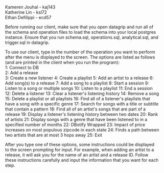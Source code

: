 <p> Kameren Jouhal - kaj143 <br>
Katherine Lin - ksl72 <br>
Ethan Defilippi - ecd57 </p>

<p> 
Before running our client, make sure that you open datagrip and run all of the schema and operation files to load the schema into your local postgres instance. Ensure that you run schema.sql, operations.sql, analytical.sql, and trigger.sql in datagrip.

To use our client, type in the number of the operation you want to perform after the menu is displayed to the screen. The options are listed as follows (and are printed in the client when you run the program): <br>
1: Connect to DB <br>
2: Add a release <br>
3: Create a new listener
4: Create a playlist
5: Add an artist to a release
6: Add song(s) to a release
7: Add a song to a playlist
8: Start a session
9: Listen to a song or multiple songs
10: Listen to a playlist
11: End a session
12: Delete a listener
13: Clear a listener's listening history
14: Remove a song
15: Delete a playlist or all playlists
16: Find all of a listener's playlists that have a song with a specific genre
17: Search for songs with a title or subtitle that contain a pattern
18: Find all of an artist's songs that are part of a release
19: Display a listener's listening history between two dates
20: Rank of artists
21: Display songs with a genre that have been listened to in a specified number of months
22: DBotify Wrapped
23: Impact of price increases on most populous zipcode in each state
24: Finds a path between two artists that are at most 3 hops away
25: Exit

After you type one of these options, some instructions could be displayed to the screen prompting for input. For example, when adding an artist to a release, it will ask you for the name of an artist and a release ID. Follow these instructions carefully and input the information that you want for each step.
</p>
